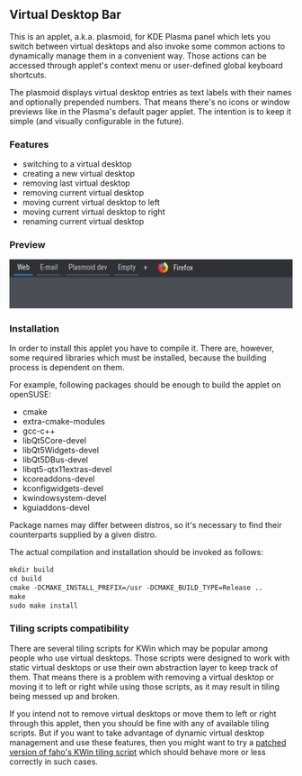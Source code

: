 ## Virtual Desktop Bar
This is an applet, a.k.a. plasmoid, for KDE Plasma panel which lets you switch between virtual desktops and also invoke some common actions to dynamically manage them in a convenient way. Those actions can be accessed through applet's context menu or user-defined global keyboard shortcuts.

The plasmoid displays virtual desktop entries as text labels with their names and optionally prepended numbers. That means there's no icons or window previews like in the Plasma's default pager applet. The intention is to keep it simple (and visually configurable in the future).

### Features
* switching to a virtual desktop
* creating a new virtual desktop
* removing last virtual desktop
* removing current virtual desktop
* moving current virtual desktop to left
* moving current virtual desktop to right
* renaming current virtual desktop

### Preview
![](preview.gif)

### Installation
In order to install this applet you have to compile it. There are, however, some required libraries which must be installed, because the building process is dependent on them.

For example, following packages should be enough to build the applet on openSUSE:
* cmake
* extra-cmake-modules
* gcc-c++
* libQt5Core-devel
* libQt5Widgets-devel
* libQt5DBus-devel
* libqt5-qtx11extras-devel
* kcoreaddons-devel
* kconfigwidgets-devel
* kwindowsystem-devel
* kguiaddons-devel

Package names may differ between distros, so it's necessary to find their counterparts supplied by a given distro.

The actual compilation and installation should be invoked as follows:
```
mkdir build
cd build
cmake -DCMAKE_INSTALL_PREFIX=/usr -DCMAKE_BUILD_TYPE=Release ..
make
sudo make install
```
### Tiling scripts compatibility
There are several tiling scripts for KWin which may be popular among people who use virtual desktops. Those scripts were designed to work with static virtual desktops or use their own abstraction layer to keep track of them. That means there is a problem with removing a virtual desktop or moving it to left or right while using those scripts, as it may result in tiling being messed up and broken.

If you intend not to remove virtual desktops or move them to left or right through this applet, then you should be fine with any of available tiling scripts. But if you want to take advantage of dynamic virtual desktop management and use these features, then you might want to try a [patched version of faho's KWin tiling script](https://github.com/wsdfhjxc/kwin-tiling/tree/refresh-tiles) which should behave more or less correctly in such cases.
